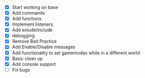 * [x] Start working on base
* [x] Add commands
* [x] Add functions
* [x] Implement listeners
* [x] Add exlude/include
* [x] debugging
* [x] Remove Bad Practice
* [x] Add Enable/Disable messages
* [x] Add functionality to set gamemodes while in a different world
* [x] Basic clean up
* [x] Add console support
* [ ] Fix bugs

